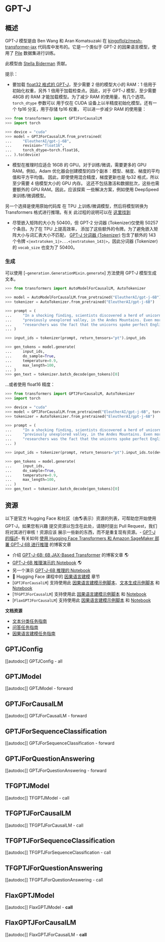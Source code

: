 <!--版权所有 2021 年 HuggingFace 团队。保留所有权利。
根据 Apache License，Version 2.0（“许可证”）授权；除非符合许可证的规定，否则禁止使用本文件。您可以在
http://www.apache.org/licenses/LICENSE-2.0
获取许可证的副本。除非适用法律要求或书面同意，根据许可证分发的软件是基于 "AS IS" 的基础上提供的，无论是明示或暗示的保证或条件。请参阅许可证以了解
特定语言下的权限和限制。正确地渲染。
-->
# GPT-J

## 概述

GPT-J 模型是由 Ben Wang 和 Aran Komatsuzaki 在 [kingoflolz/mesh-transformer-jax](https://github.com/kingoflolz/mesh-transformer-jax) 代码库中发布的。它是一个类似于 GPT-2 的因果语言模型，使用了 [Pile](https://pile.eleuther.ai/) 数据集进行训练。

此模型由 [Stella Biderman](https://huggingface.co/stellaathena) 贡献。

提示：

- 要加载 [float32 格式的 GPT-J](https://huggingface.co/EleutherAI/gpt-j-6B)，至少需要 2 倍的模型大小的  RAM：1 倍用于初始化权重，另外 1 倍用于加载检查点。因此，对于 GPT-J 模型，至少需要 48GB 的  RAM 才能加载模型。为了减少 RAM 的使用量，有几个选项。`torch_dtype` 参数可以  用于仅在 CUDA 设备上以半精度初始化模型。还有一个 fp16 分支，用于存储 fp16 权重，  可以进一步减少 RAM 的使用量：
```python
>>> from transformers import GPTJForCausalLM
>>> import torch

>>> device = "cuda"
>>> model = GPTJForCausalLM.from_pretrained(
...     "EleutherAI/gpt-j-6B",
...     revision="float16",
...     torch_dtype=torch.float16,
... ).to(device)
```

- 模型在推理时应适合 16GB 的 GPU。对于训练/微调，需要更多的 GPU RAM。例如，Adam  优化器会创建模型的四个副本：模型、梯度、梯度的平均值和平方平均值。  因此，即使使用混合精度，梯度更新也是 fp32 格式，所以至少需要 4 倍模型大小的 GPU 内存。  这还不包括激活和数据批次，这些也需要额外的 GPU RAM。因此，应该探索  一些解决方案，例如使用 DeepSpeed 来训练/微调模型。

另一个选择是使用原始代码库  在 TPU 上训练/微调模型，然后将模型转换为 Transformers 格式进行推理。有关  此过程的说明可以在 [这里找到](https://github.com/kingoflolz/mesh-transformer-jax/blob/master/howto_finetune.md)
- 尽管嵌入矩阵的大小为 50400，但 GPT-2 分词器 (Tokenizer)仅使用 50257 个条目。为了在 TPU 上提高效率，  添加了这些额外的令牌。为了避免嵌入矩阵大小与词汇表大小不匹配，  [GPT-J 分词器 (Tokenizer)](https://huggingface.co/EleutherAI/gpt-j-6B) 包含了额外的 143 个令牌  `<|extratoken_1|>...<|extratoken_143|>`，因此分词器 (Tokenizer)的 `vocab_size` 也变为了 50400。

### 生成

可以使用 [`~generation.GenerationMixin.generate`] 方法使用 GPT-J 模型生成文本。
```python
>>> from transformers import AutoModelForCausalLM, AutoTokenizer

>>> model = AutoModelForCausalLM.from_pretrained("EleutherAI/gpt-j-6B")
>>> tokenizer = AutoTokenizer.from_pretrained("EleutherAI/gpt-j-6B")

>>> prompt = (
...     "In a shocking finding, scientists discovered a herd of unicorns living in a remote, "
...     "previously unexplored valley, in the Andes Mountains. Even more surprising to the "
...     "researchers was the fact that the unicorns spoke perfect English."
... )

>>> input_ids = tokenizer(prompt, return_tensors="pt").input_ids

>>> gen_tokens = model.generate(
...     input_ids,
...     do_sample=True,
...     temperature=0.9,
...     max_length=100,
... )
>>> gen_text = tokenizer.batch_decode(gen_tokens)[0]
```

...或者使用 float16 精度：
```python
>>> from transformers import GPTJForCausalLM, AutoTokenizer
>>> import torch

>>> device = "cuda"
>>> model = GPTJForCausalLM.from_pretrained("EleutherAI/gpt-j-6B", torch_dtype=torch.float16).to(device)
>>> tokenizer = AutoTokenizer.from_pretrained("EleutherAI/gpt-j-6B")

>>> prompt = (
...     "In a shocking finding, scientists discovered a herd of unicorns living in a remote, "
...     "previously unexplored valley, in the Andes Mountains. Even more surprising to the "
...     "researchers was the fact that the unicorns spoke perfect English."
... )

>>> input_ids = tokenizer(prompt, return_tensors="pt").input_ids.to(device)

>>> gen_tokens = model.generate(
...     input_ids,
...     do_sample=True,
...     temperature=0.9,
...     max_length=100,
... )
>>> gen_text = tokenizer.batch_decode(gen_tokens)[0]
```

## 资源

以下是官方 Hugging Face 和社区（由🌎表示）资源的列表，可帮助您开始使用 GPT-J。如果您有兴趣
提交资源以包含在此处，请随时提出 Pull Request，我们将对其进行审核！资源应该
展示一些新的东西，而不是重复现有资源。- [GPT-J 的描述](https://huggingface.co/EleutherAI/gpt-j-6B)- 有关如何 [使用 Hugging Face Transformers 和 Amazon SageMaker 部署 GPT-J 6B 进行推理](https://huggingface.co/blog/gptj-sagemaker) 的博客文章
- 介绍 [GPT-J-6B: 6B JAX-Based Transformer](https://arankomatsuzaki.wordpress.com/2021/06/04/gpt-j/) 的博客文章 🌎
- [GPT-J-6B 推理演示的 Notebook](https://colab.research.google.com/github/kingoflolz/mesh-transformer-jax/blob/master/colab_demo.ipynb) 🌎
- 另一个演示 [GPT-J-6B 推理的 Notebook](https://colab.research.google.com/github/NielsRogge/Transformers-Tutorials/blob/master/GPT-J-6B/Inference_with_GPT_J_6B.ipynb)
- 🤗 Hugging Face 课程中的 [因果语言建模](https://huggingface.co/course/en/chapter7/6?fw=pt#training-a-causal-language-model-from-scratch) 章节
- [`GPTJForCausalLM`] 支持使用此 [因果语言建模示例脚本](https://github.com/huggingface/transformers/tree/main/examples/pytorch/language-modeling#gpt-2gpt-and-causal-language-modeling)、[文本生成示例脚本](https://github.com/huggingface/transformers/tree/main/examples/pytorch/text-generation) 和 [Notebook](https://colab.research.google.com/github/huggingface/notebooks/blob/main/examples/language_modeling.ipynb)
- [`TFGPTJForCausalLM`] 支持使用此 [因果语言建模示例脚本](https://github.com/huggingface/transformers/tree/main/examples/tensorflow/language-modeling#run_clmpy) 和 [Notebook](https://colab.research.google.com/github/huggingface/notebooks/blob/main/examples/language_modeling-tf.ipynb)
- [`FlaxGPTJForCausalLM`] 支持使用此 [因果语言建模示例脚本](https://github.com/huggingface/transformers/tree/main/examples/flax/language-modeling#causal-language-modeling) 和 [Notebook](https://colab.research.google.com/github/huggingface/notebooks/blob/main/examples/causal_language_modeling_flax.ipynb)

**文档资源**
- [文本分类任务指南](../tasks/sequence_classification)
- [问答任务指南](../tasks/question_answering)
- [因果语言建模任务指南](../tasks/language_modeling)

## GPTJConfig

[[autodoc]] GPTJConfig
    - all

## GPTJModel

[[autodoc]] GPTJModel
    - forward

## GPTJForCausalLM

[[autodoc]] GPTJForCausalLM
    - forward

## GPTJForSequenceClassification

[[autodoc]] GPTJForSequenceClassification
    - forward

## GPTJForQuestionAnswering

[[autodoc]] GPTJForQuestionAnswering
    - forward

## TFGPTJModel

[[autodoc]] TFGPTJModel
    - call

## TFGPTJForCausalLM

[[autodoc]] TFGPTJForCausalLM
    - call

## TFGPTJForSequenceClassification

[[autodoc]] TFGPTJForSequenceClassification
    - call

## TFGPTJForQuestionAnswering

[[autodoc]] TFGPTJForQuestionAnswering
    - call

## FlaxGPTJModel

[[autodoc]] FlaxGPTJModel
    - __call__

## FlaxGPTJForCausalLM

[[autodoc]] FlaxGPTJForCausalLM
    - __call__
